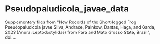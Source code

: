 # Pseudopaludicola_javae_data
Supplementary files from "New Records of the Short-legged Frog Pseudopaludicola javae Silva, Andrade, Painkow, Dantas, Haga, and Garda, 2023 (Anura: Leptodactylidae) from Pará and Mato Grosso State, Brazil", doi:...

